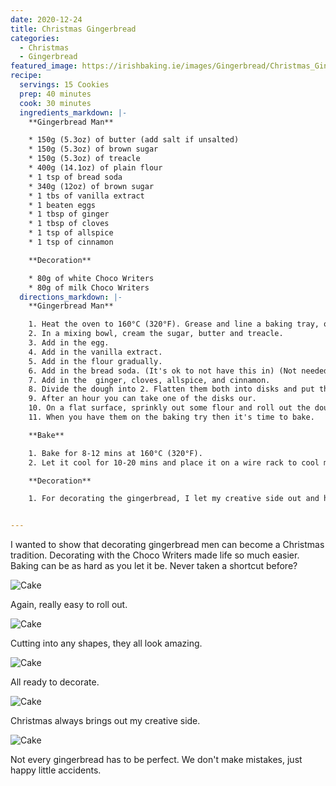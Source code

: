 ```yaml
---
date: 2020-12-24
title: Christmas Gingerbread
categories:
  - Christmas
  - Gingerbread
featured_image: https://irishbaking.ie/images/Gingerbread/Christmas_Gingerbread/Image_7.webp
recipe:
  servings: 15 Cookies
  prep: 40 minutes
  cook: 30 minutes
  ingredients_markdown: |-
    **Gingerbread Man**

    * 150g (5.3oz) of butter (add salt if unsalted)
    * 150g (5.3oz) of brown sugar
    * 150g (5.3oz) of treacle
    * 400g (14.1oz) of plain flour
    * 1 tsp of bread soda
    * 340g (12oz) of brown sugar
    * 1 tbs of vanilla extract
    * 1 beaten eggs
    * 1 tbsp of ginger
    * 1 tbsp of cloves
    * 1 tsp of allspice
    * 1 tsp of cinnamon

    **Decoration**

    * 80g of white Choco Writers
    * 80g of milk Choco Writers
  directions_markdown: |-
    **Gingerbread Man**

    1. Heat the oven to 160°C (320°F). Grease and line a baking tray, or line the baking tray with parchment  paper.
    2. In a mixing bowl, cream the sugar, butter and treacle.
    3. Add in the egg.
    4. Add in the vanilla extract.
    5. Add in the flour gradually.
    6. Add in the bread soda. (It's ok to not have this in) (Not needed if using self-raising flour is also good to use)
    7. Add in the  ginger, cloves, allspice, and cinnamon.
    8. Divide the dough into 2. Flatten them both into disks and put them in the fridge.
    9. After an hour you can take one of the disks our.
    10. On a flat surface, sprinkly out some flour and roll out the dough to the desired shapes.
    11. When you have them on the baking try then it's time to bake.

    **Bake**

    1. Bake for 8-12 mins at 160°C (320°F).
    2. Let it cool for 10-20 mins and place it on a wire rack to cool more.

    **Decoration**

    1. For decorating the gingerbread, I let my creative side out and had fun with it.


---
```

I wanted to show that decorating gingerbread men can become a Christmas tradition. Decorating with the Choco Writers made life so much easier. Baking can be as hard as you let it be. Never taken a shortcut before?

![Cake](https://irishbaking.ie/images/Gingerbread/Christmas_Gingerbread/Image_1.webp)

Again, really easy to roll out.

![Cake](https://irishbaking.ie/images/Gingerbread/Christmas_Gingerbread/Image_2.webp)

Cutting into any shapes, they all look amazing.

![Cake](https://irishbaking.ie/images/Gingerbread/Christmas_Gingerbread/Image_4.webp)

All ready to decorate.

![Cake](https://irishbaking.ie/images/Gingerbread/Christmas_Gingerbread/Image_5.webp)

Christmas always brings out my creative side.

![Cake](https://irishbaking.ie/images/Gingerbread/Christmas_Gingerbread/Image_6.webp)

Not every gingerbread has to be perfect. We don't make mistakes, just happy little accidents.
